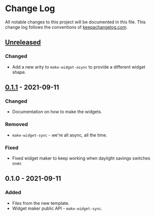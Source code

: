 # Change Log
All notable changes to this project will be documented in this file. This change log follows the conventions of [keepachangelog.com](http://keepachangelog.com/).

## [Unreleased]
### Changed
- Add a new arity to `make-widget-async` to provide a different widget shape.

## [0.1.1] - 2021-09-11
### Changed
- Documentation on how to make the widgets.

### Removed
- `make-widget-sync` - we're all async, all the time.

### Fixed
- Fixed widget maker to keep working when daylight savings switches over.

## 0.1.0 - 2021-09-11
### Added
- Files from the new template.
- Widget maker public API - `make-widget-sync`.

[Unreleased]: https://github.com/your-name/aoc15/compare/0.1.1...HEAD
[0.1.1]: https://github.com/your-name/aoc15/compare/0.1.0...0.1.1

